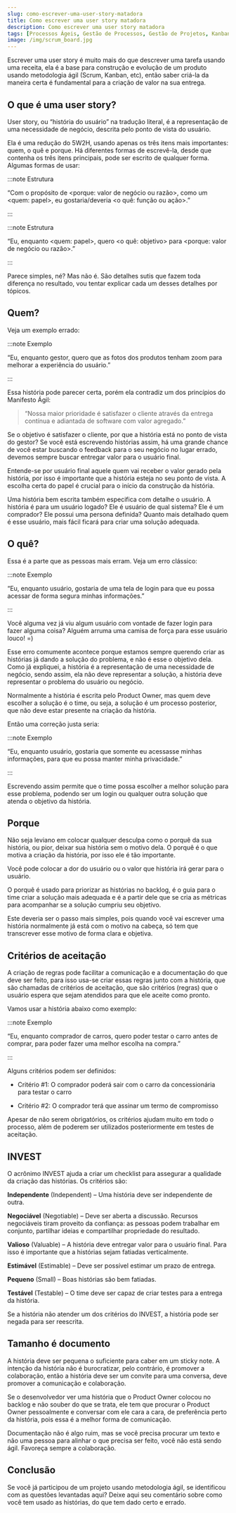 ```yaml
---
slug: como-escrever-uma-user-story-matadora
title: Como escrever uma user story matadora
description: Como escrever uma user story matadora
tags: [Processos Ágeis, Gestão de Processos, Gestão de Projetos, Kanban, Scrum]
image: /img/scrum_board.jpg
---
```


Escrever uma user story é muito mais do que descrever uma tarefa usando uma receita, ela é a base para construção e evolução de um produto usando metodologia ágil (Scrum, Kanban, etc), então saber criá-la da maneira certa é fundamental para a criação de valor na sua entrega.

<!--truncate-->

## O que é uma user story?

User story, ou “história do usuário” na tradução literal, é a representação de uma necessidade de negócio, descrita pelo ponto de vista do usuário.

Ela é uma redução do 5W2H, usando apenas os três itens mais importantes: quem, o quê e porque. Há diferentes formas de escrevê-la, desde que contenha os três itens principais, pode ser escrito de qualquer forma. Algumas formas de usar:

:::note Estrutura

“Com o propósito de <porque: valor de negócio ou razão>, como um <quem: papel>, eu gostaria/deveria <o quê: função ou ação>.”

:::

:::note Estrutura

“Eu, enquanto <quem: papel>, quero <o quê: objetivo> para <porque: valor de negócio ou razão>.”

:::

Parece simples, né? Mas não é. São detalhes sutis que fazem toda diferença no resultado, vou tentar explicar cada um desses detalhes por tópicos.

## Quem?

Veja um exemplo errado:

:::note Exemplo

“Eu, enquanto gestor, quero que as fotos dos produtos tenham zoom para melhorar a experiência do usuário.”

:::

Essa história pode parecer certa, porém ela contradiz um dos princípios do Manifesto Ágil:

> “Nossa maior prioridade é satisfazer o cliente através da entrega contínua e adiantada de software com valor agregado.”

Se o objetivo é satisfazer o cliente, por que a história está no ponto de vista do gestor? Se você está escrevendo histórias assim, há uma grande chance de você estar buscando o feedback para o seu negócio no lugar errado, devemos sempre buscar entregar valor para o usuário final.

Entende-se por usuário final aquele quem vai receber o valor gerado pela história, por isso é importante que a história esteja no seu ponto de vista. A escolha certa do papel é crucial para o início da construção da história.

Uma história bem escrita também especifica com detalhe o usuário. A história é para um usuário logado? Ele é usuário de qual sistema? Ele é um comprador? Ele possui uma persona definida? Quanto mais detalhado quem é esse usuário, mais fácil ficará para criar uma solução adequada.

## O quê?

Essa é a parte que as pessoas mais erram. Veja um erro clássico:

:::note Exemplo

“Eu, enquanto usuário, gostaria de uma tela de login para que eu possa acessar de forma segura minhas informações.”

:::

Você alguma vez já viu algum usuário com vontade de fazer login para fazer alguma coisa? Alguém arruma uma camisa de força para esse usuário louco! =)

Esse erro comumente acontece porque estamos sempre querendo criar as histórias já dando a solução do problema, e não é esse o objetivo dela. Como já expliquei, a história é a representação de uma necessidade de negócio, sendo assim, ela não deve representar a solução, a história deve representar o problema do usuário ou negócio.

Normalmente a história é escrita pelo Product Owner, mas quem deve escolher a solução é o time, ou seja, a solução é um processo posterior, que não deve estar presente na criação da história.

Então uma correção justa seria:

:::note Exemplo

“Eu, enquanto usuário, gostaria que somente eu acessasse minhas informações, para que eu possa manter minha privacidade.”

:::

Escrevendo assim permite que o time possa escolher a melhor solução para esse problema, podendo ser um login ou qualquer outra solução que atenda o objetivo da história.

## Porque

Não seja leviano em colocar qualquer desculpa como o porquê da sua história, ou pior, deixar sua história sem o motivo dela. O porquê é o que motiva a criação da história, por isso ele é tão importante.

Você pode colocar a dor do usuário ou o valor que história irá gerar para o usuário.

O porquê é usado para priorizar as histórias no backlog, é o guia para o time criar a solução mais adequada e é a partir dele que se cria as métricas para acompanhar se a solução cumpriu seu objetivo.

Este deveria ser o passo mais simples, pois quando você vai escrever uma história normalmente já está com o motivo na cabeça, só tem que transcrever esse motivo de forma clara e objetiva.

## Critérios de aceitação

A criação de regras pode facilitar a comunicação e a documentação do que deve ser feito, para isso usa-se criar essas regras junto com a história, que são chamadas de critérios de aceitação, que são critérios (regras) que o usuário espera que sejam atendidos para que ele aceite como pronto.

Vamos usar a história abaixo como exemplo:

:::note Exemplo

“Eu, enquanto comprador de carros, quero poder testar o carro antes de comprar, para poder fazer uma melhor escolha na compra.”

:::

Alguns critérios podem ser definidos:

- Critério #1: O comprador poderá sair com o carro da concessionária para testar o carro

- Critério #2: O comprador terá que assinar um termo de compromisso

Apesar de não serem obrigatórios, os critérios ajudam muito em todo o processo, além de poderem ser utilizados posteriormente em testes de aceitação.

## INVEST

O acrônimo INVEST ajuda a criar um checklist para assegurar a qualidade da criação das histórias. Os critérios são:

**Independente** (Independent) – Uma história deve ser independente de outra.

**Negociável** (Negotiable) – Deve ser aberta a discussão. Recursos negociáveis tiram proveito da confiança: as pessoas podem trabalhar em conjunto, partilhar ideias e compartilhar propriedade do resultado.

**Valioso** (Valuable) – A história deve entregar valor para o usuário final. Para isso é importante que a histórias sejam fatiadas verticalmente.

**Estimável** (Estimable) – Deve ser possível estimar um prazo de entrega.

**Pequeno** (Small) – Boas histórias são bem fatiadas.

**Testável** (Testable) – O time deve ser capaz de criar testes para a entrega da história.

Se a história não atender um dos critérios do INVEST, a história pode ser negada para ser reescrita.

## Tamanho é documento

A história deve ser pequena o suficiente para caber em um sticky note. A intenção da história não é burocratizar, pelo contrário, é promover a colaboração, então a história deve ser um convite para uma conversa, deve promover a comunicação e colaboração.

Se o desenvolvedor ver uma história que o Product Owner colocou no backlog e não souber do que se trata, ele tem que procurar o Product Owner pessoalmente e conversar com ele cara a cara, de preferência perto da história, pois essa é a melhor forma de comunicação.

Documentação não é algo ruim, mas se você precisa procurar um texto e não uma pessoa para alinhar o que precisa ser feito, você não está sendo ágil. Favoreça sempre a colaboração.

## Conclusão

Se você já participou de um projeto usando metodologia ágil, se identificou com as questões levantadas aqui? Deixe aqui seu comentário sobre como você tem usado as histórias, do que tem dado certo e errado.
